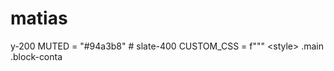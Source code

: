 # matias
y-200 MUTED = "#94a3b8"       # slate-400  CUSTOM_CSS = f""" &lt;style>     .main .block-conta
